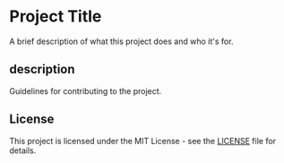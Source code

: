 # Project Title

A brief description of what this project does and who it's for.


## description

Guidelines for contributing to the project.

## License

This project is licensed under the MIT License - see the [LICENSE](LICENSE) file for details.